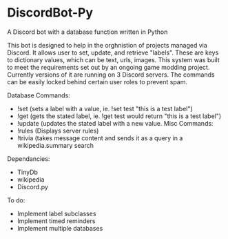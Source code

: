 # DiscordBot-Py
A Discord bot with a database function written in Python

This bot is designed to help in the orghnistion of projects managed via Discord. It allows user to set, update, and retrieve "labels". These are keys to dictionary values, which can be text, urls, images.
This system was built to meet the requirements set out by an ongoing game modding project. Currently versions of it are running on 3 Discord servers. The commands can be easily locked behind certain user roles to prevent spam. 

Database Commands:
- !set    (sets a label with a value, ie. !set test "this is a test label")
- !get    (gets the stated label, ie. !get test would return "this is a test label")
- !update (updates the stated label with a new value.
Misc Commands:
- !rules  (Displays server rules)
- !trivia (takes message content and sends it as a query in a wikipedia.summary search

Dependancies:
- TinyDb
- wikipedia
- Discord.py

To do:
- Implement label subclasses
- Implement timed reminders
- Implement multiple databases
